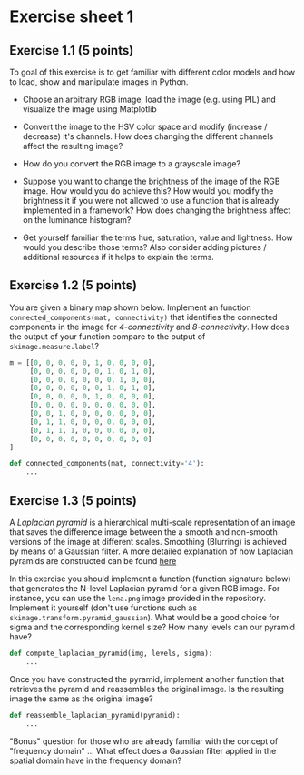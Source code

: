 # Exercise sheet 1



## Exercise 1.1 (5 points)

To goal of this exercise is to get familiar with different color models and how to load, show and manipulate images in Python.

- Choose an arbitrary RGB image, load the image (e.g. using PIL) and visualize the image using Matplotlib

- Convert the image to the HSV color space and modify (increase / decrease) it's channels. How does changing the different channels affect the resulting image?

- How do you convert the RGB image to a grayscale image?

- Suppose you want to change the brightness of the image of the RGB image. How would you do achieve this? How would you modify the brightness it if you were not allowed to use a function that is already implemented in a framework? How does changing the brightness affect on the luminance histogram?

- Get yourself familiar the terms hue, saturation, value and lightness. How would you describe those terms? Also consider adding pictures / additional resources if it helps to explain the terms.

  

## Exercise 1.2 (5 points)

You are given a binary map shown below. Implement an function `connected_components(mat, connectivity)` that identifies the connected components in the image for *4-connectivity* and *8-connectivity*. How does the output of your function compare to the output of `skimage.measure.label`?

```python
m = [[0, 0, 0, 0, 0, 1, 0, 0, 0, 0],
     [0, 0, 0, 0, 0, 0, 1, 0, 1, 0],
     [0, 0, 0, 0, 0, 0, 0, 1, 0, 0],
     [0, 0, 0, 0, 0, 0, 1, 0, 1, 0],
     [0, 0, 0, 0, 0, 1, 0, 0, 0, 0],
     [0, 0, 0, 0, 0, 0, 0, 0, 0, 0],
     [0, 0, 1, 0, 0, 0, 0, 0, 0, 0],
     [0, 1, 1, 0, 0, 0, 0, 0, 0, 0],
     [0, 1, 1, 1, 0, 0, 0, 0, 0, 0],
     [0, 0, 0, 0, 0, 0, 0, 0, 0, 0]
]

def connected_components(mat, connectivity='4'):
    ...
```



## Exercise 1.3 (5 points)

A *Laplacian pyramid* is a hierarchical multi-scale representation of an image that saves the difference image between the a smooth and non-smooth versions of the image at different scales. Smoothing (Blurring) is achieved by means of a Gaussian filter. A more detailed explanation of how Laplacian pyramids are constructed can be found [here](http://sepwww.stanford.edu/data/media/public/sep/morgan/texturematch/paper_html/node3.html)

In this exercise you should implement a function (function signature below) that generates the N-level Laplacian pyramid for a given RGB image. For instance, you can use the `lena.png` image provided in the repository. Implement it yourself (don't use functions such as `skimage.transform.pyramid_gaussian`). What would be a good choice for sigma and the corresponding kernel size?  How many levels can our pyramid have?

```python
def compute_laplacian_pyramid(img, levels, sigma):
    ...
```

Once you have constructed the pyramid, implement another function that retrieves the pyramid and reassembles the original image. Is the resulting image the same as the original image?

```python
def reassemble_laplacian_pyramid(pyramid):
    ...
```

"Bonus" question for those who are already familiar with the concept of "frequency domain" ... What effect does a Gaussian filter applied in the spatial domain have in the frequency domain?
